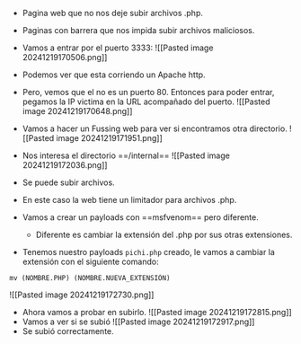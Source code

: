 - Pagina web que no nos deje subir archivos .php.
- Paginas con barrera que nos impida subir archivos maliciosos.



- Vamos a entrar por el puerto 3333:
![[Pasted image 20241219170506.png]]
- Podemos ver que esta corriendo un Apache http.
- Pero, vemos que el no es un puerto 80. Entonces para poder entrar, pegamos la IP victima en la URL acompañado del puerto.
![[Pasted image 20241219170648.png]]
- Vamos a hacer un Fussing web para ver si encontramos otra directorio.
![[Pasted image 20241219171951.png]]
- Nos interesa el directorio ==/internal==
![[Pasted image 20241219172036.png]]
- Se puede subir archivos.
- En este caso la web tiene un limitador para archivos .php.
- Vamos a crear un payloads con ==msfvenom== pero diferente.
	- Diferente es cambiar la extensión del .php por sus otras extensiones. 
- Tenemos nuestro payloads `pichi.php` creado, le vamos a cambiar la extensión con el siguiente comando:
```
mv (NOMBRE.PHP) (NOMBRE.NUEVA_EXTENSIÓN)
```
![[Pasted image 20241219172730.png]]
- Ahora vamos a probar en subirlo.
![[Pasted image 20241219172815.png]]
- Vamos a ver si se subió
![[Pasted image 20241219172917.png]]
- Se subió correctamente.